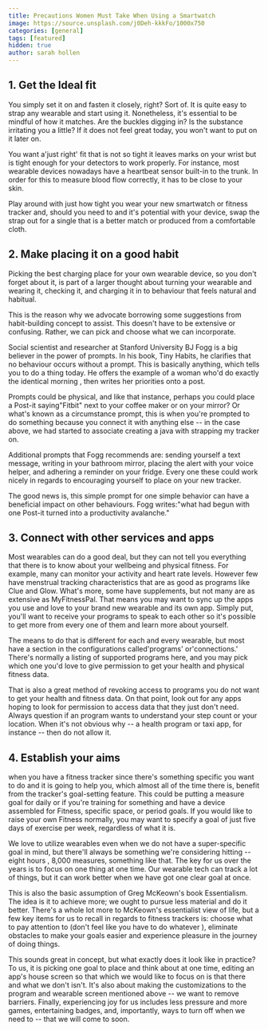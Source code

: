 ```yaml
---
title: Precautions Women Must Take When Using a Smartwatch
image: https://source.unsplash.com/j0Deh-kkkFo/1000x750
categories: [general]
tags: [featured]
hidden: true
author: sarah hollen
---
```


## 1. Get the Ideal fit
You simply set it on and fasten it closely, right? Sort of. It is quite easy to strap any wearable and start using it. Nonetheless, it's essential to be mindful of how it matches. Are the buckles digging in? Is the substance irritating you a little? If it does not feel great today, you won't want to put on it later on.

You want a'just right' fit that is not so tight it leaves marks on your wrist but is tight enough for your detectors to work properly. For instance, most wearable devices nowadays have a heartbeat sensor built-in to the trunk. In order for this to measure blood flow correctly, it has to be close to your skin.

Play around with just how tight you wear your new smartwatch or fitness tracker and, should you need to and it's potential with your device, swap the strap out for a single that is a better match or produced from a comfortable cloth.

## 2. Make placing it on a good habit

Picking the best charging place for your own wearable device, so you don't forget about it, is part of a larger thought about turning your wearable and wearing it, checking it, and charging it in to behaviour that feels natural and habitual.

This is the reason why we advocate borrowing some suggestions from habit-building concept to assist. This doesn't have to be extensive or confusing. Rather, we can pick and choose what we  can incorporate.

Social scientist and researcher at Stanford University BJ Fogg is a big believer in the power of prompts. In his book, Tiny Habits, he clarifies that no behaviour occurs without a prompt. This is basically anything, which tells you to do a thing today. He offers the example of a woman who'd do exactly the identical morning , then writes her priorities onto a post.

Prompts could be physical, and like that instance, perhaps you could place a Post-it saying"Fitbit" next to your coffee maker or on your mirror? Or what's known as a circumstance prompt, this is when you're prompted to do something because you connect it with anything else -- in the case above, we had started to associate creating a java with strapping my tracker on.

Additional prompts that Fogg recommends are: sending yourself a text message, writing in your bathroom mirror, placing the alert with your voice helper, and adhering a reminder on your fridge. Every one these could work nicely in regards to encouraging yourself to place on your new tracker.

The good news is, this simple prompt for one simple behavior can have a beneficial impact on other behaviours. Fogg writes:"what had begun with one Post-it turned into a productivity avalanche."

## 3. Connect with other services and apps
Most wearables can do a good deal, but they can not tell you everything that there is to know about your wellbeing and physical fitness. For example, many can monitor your activity and heart rate levels. However few have menstrual tracking characteristics that are as good as programs like Clue and Glow. What's more, some have supplements, but not many are as extensive as MyFitnessPal. That means you may want to sync up the apps you use and love to your brand new wearable and its own app. Simply put, you'll want to receive your programs to speak to each other so it's possible to get more from every one of them and learn more about yourself.

The means to do that is different for each and every wearable, but most have a section in the configurations called'programs' or'connections.' There's normally a listing of supported programs here, and you may pick which one you'd love to give permission to get your health and physical fitness data.

That is also a great method of revoking access to programs you do not want to get your health and fitness data. On that point, look out for any apps hoping to look for permission to access data that they just don't need. Always question if an program wants to understand your step count or your location. When it's not obvious why -- a health program or taxi app, for instance -- then do not allow it.

## 4. Establish your aims
when you have a fitness tracker since there's something specific you want to do and it is going to help you, which almost all of the time there is, benefit from the tracker's goal-setting feature. This could be putting a measure goal for daily or if you're training for something and have a device assembled for Fitness, specific space, or period goals. If you would like to raise your own Fitness normally, you may want to specify a goal of just five days of exercise per week, regardless of what it is.

We love to utilize wearables even when we do not have a super-specific goal in mind, but there'll always be something we're considering hitting -- eight hours , 8,000 measures, something like that. The key for us over the years is to focus on one thing at one time. Our wearable tech can track a lot of things, but it can work better when we have got one clear goal at once.

This is also the basic assumption of Greg McKeown's book Essentialism. The idea is it to achieve more; we ought to pursue less material and do it better. There's a whole lot more to McKeown's essentialist view of life, but a few key items for us to recall in regards to fitness trackers is: choose what to pay attention to (don't feel like you have to do whatever ), eliminate obstacles to make your goals easier and experience pleasure in the journey of doing things.

This sounds great in concept, but what exactly does it look like in practice? To us, it is picking one goal to place and think about at one time, editing an app's house screen so that which we would like to focus on is that there and what we don't isn't. It's also about making the customizations to the program and wearable screen mentioned above -- we want to remove barriers. Finally, experiencing joy for us includes less pressure and more games, entertaining badges, and, importantly, ways to turn off when we need to -- that we will come to soon.
